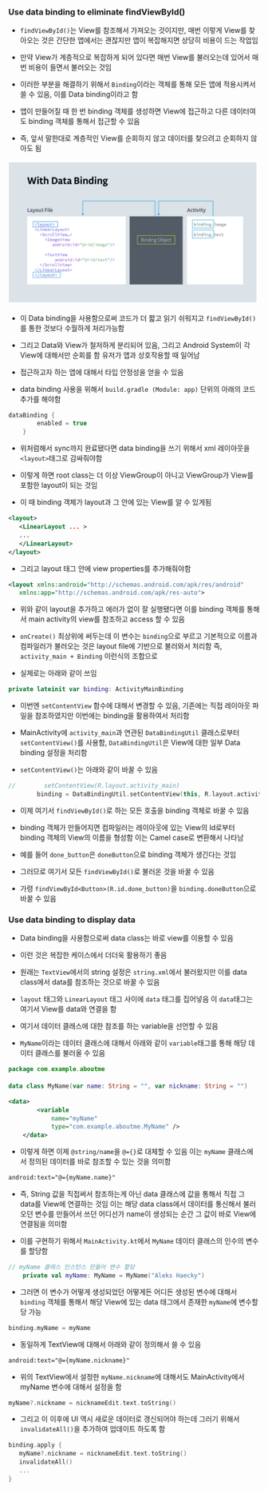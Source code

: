 ### Use data binding to eliminate findViewById()
- `findViewById()`는 View를 참조해서 가져오는 것이지만, 매번 이렇게 View를 찾아오는 것은 간단한 앱에서는 괜찮지만 앱이 복잡해지면 상당히 비용이 드는 작업임

- 만약 View가 계층적으로 복잡하게 되어 있다면 매번 View를 불러오는데 있어서 매번 비용이 들면서 불러오는 것임

- 이러한 부분을 해결하기 위해서 `Binding`이라는 객체를 통해 모든 앱에 적용시켜서 쓸 수 있음, 이를 Data binding이라고 함

- 앱이 만들어질 때 한 번 binding 객체를 생성하면 View에 접근하고 다른 데이터여도 binding 객체를 통해서 접근할 수 있음

- 즉, 앞서 말한대로 계층적인 View를 순회하지 않고 데이터를 찾으려고 순회하지 않아도 됨

![one](/Android/img/nine.png)

- 이 Data binding을 사용함으로써 코드가 더 짧고 읽기 쉬워지고 `findViewById()`를 통한 것보다 수월하게 처리가능함

- 그리고 Data와 View가 철저하게 분리되어 있음, 그리고 Android System이 각 View에 대해서만 순회를 함 유저가 앱과 상호작용할 때 일어남

- 접근하고자 하는 앱에 대해서 타입 안정성을 얻을 수 있음

- data binding 사용을 위해서 `build.gradle (Module: app)` 단위의 아래의 코드 추가를 해야함

```kotlin
dataBinding {
        enabled = true
    }
```

- 위처럼해서 sync까지 완료됐다면 data binding을 쓰기 위해서 xml 레이아웃을 `<layout>`태그로 감싸줘야함

- 이렇게 하면 root class는 더 이상 ViewGroup이 아니고 ViewGroup가 View를 포함한 layout이 되는 것임

- 이 때 binding 객체가 layout과 그 안에 있는 View를 알 수 있게됨

```xml
<layout>
   <LinearLayout ... >
   ...
   </LinearLayout>
</layout>
```

- 그리고 layout 태그 안에 view properties를 추가해줘야함

```xml
<layout xmlns:android="http://schemas.android.com/apk/res/android"
   xmlns:app="http://schemas.android.com/apk/res-auto">
```

- 위와 같이 layout을 추가하고 에러가 없이 잘 실행됐다면 이를 binding 객체를 통해서 main activity의 view를 참조하고 access 할 수 있음

- `onCreate()` 최상위에 써두는데 이 변수는 `binding`으로 부르고 기본적으로 이름과 컴파일러가 불러오는 것은 layout file에 기반으로 불러와서 처리함 즉, `activity_main + Binding` 이런식의 조합으로

- 실제로는 아래와 같이 쓰임
```kotlin
private lateinit var binding: ActivityMainBinding
```

- 이번엔 `setContentView` 함수에 대해서 변경할 수 있음, 기존에는 직접 레이아웃 파일을 참조하였지만 이번에는 binding을 활용하여서 처리함

- MainActivity에 `activity_main`과 연관된 `DataBindingUtil` 클래스로부터 `setContentView()`를 사용함, `DataBindingUtil`은 View에 대한 일부 Data binding 설정을 처리함

- `setContentView()`는 아래와 같이 바꿀 수 있음

```kotlin
//        setContentView(R.layout.activity_main)
        binding = DataBindingUtil.setContentView(this, R.layout.activity_main)
```

- 이제 여기서 `findViewById()`로 하는 모든 호출을 binding 객체로 바꿀 수 있음

- binding 객체가 만들어지면 컴파일러는 레이아웃에 있는 View의 Id로부터 binding 객체의 View의 이름을 형성함 이는 Camel case로 변환해서 나타남

- 예를 들어 `done_button`은 `doneButton`으로 binding 객체가 생긴다는 것임

- 그러므로 여기서 모든 `findViewById()`로 불러온 것을 바꿀 수 있음

- 가령 `findViewById<Button>(R.id.done_button)`을 `binding.doneButton`으로 바꿀 수 있음

### Use data binding to display data
- Data binding을 사용함으로써 data class는 바로 view를 이용할 수 있음

- 이런 것은 복잡한 케이스에서 더더욱 활용하기 좋음

- 원래는 `TextView`에서의 string 설정은 `string.xml`에서 불러왔지만 이를 data class에서 data를 참조하는 것으로 바꿀 수 있음

- `layout` 태그와 `LinearLayout` 태그 사이에 `data` 태그를 집어넣음 이 `data`태그는 여기서 View를 data와 연결을 함

- 여기서 데이터 클래스에 대한 참조를 하는 variable을 선언할 수 있음

- `MyName`이라는 데이터 클래스에 대해서 아래와 같이 `variable`태그를 통해 해당 데이터 클래스를 불러올 수 있음
```kotlin
package com.example.aboutme

data class MyName(var name: String = "", var nickname: String = "")
```
```xml
<data>
        <variable
            name="myName"
            type="com.example.aboutme.MyName" />
    </data>
```

- 이렇게 하면 이제 `@string/name`을 `@={}`로 대체할 수 있음 이는 `myName` 클래스에서 정의된 데이터를 바로 참조할 수 있는 것을 의미함

```xml
android:text="@={myName.name}"
```

- 즉, String 값을 직접써서 참조하는게 아닌 data 클래스에 값을 통해서 직접 그 data를 View에 연결하는 것임 이는 해당 data class에서 데이터를 통신해서 불러오던 변수를 만들어서 쓰던 어디선가 name이 생성되는 순간 그 값이 바로 View에 연결됨을 의미함

- 이를 구현하기 위해서 `MainActivity.kt`에서 `MyName` 데이터 클래스의 인수의 변수를 할당함

```kotlin
// myName 클래스 인스턴스 만들어 변수 할당
    private val myName: MyName = MyName("Aleks Haecky")
```

- 그러면 이 변수가 어떻게 생성되었던 어떻게든 어디든 생성된 변수에 대해서 `binding` 객체를 통해서 해당 View에 있는 data 태그에서 존재한 `myName`에 변수할당 가능

```kotlin
binding.myName = myName
```

- 동일하게 TextView에 대해서 아래와 같이 정의해서 쓸 수 있음
```xml
android:text="@={myName.nickname}"
```

- 위의 TextView에서 설정한 `myName.nickname`에 대해서도 MainActivity에서 myName 변수에 대해서 설정을 함
```kotlin
myName?.nickname = nicknameEdit.text.toString()
```

- 그리고 이 이후에 UI 역시 새로운 데이터로 갱신되어야 하는데 그러기 위해서 `invalidateAll()`을 추가하여 업데이트 하도록 함

```kotlin
binding.apply {
   myName?.nickname = nicknameEdit.text.toString()
   invalidateAll()
   ...
}
```